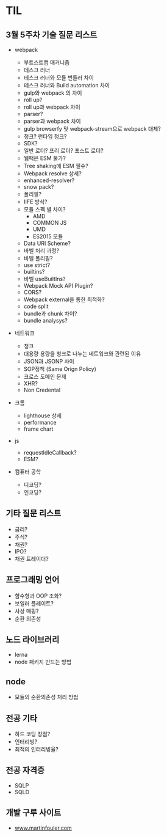 # TIL


## 3월 5주차 기술 질문 리스트

- webpack
  - 부트스트랩 매커니즘
  - 테스크 러너
  - 테스크 러너와 모듈 번들러 차이
  - 테스크 러너와 Build automation 차이
  - gulp와 webpack 의 차이
  - roll up?
  - roll up과 webpack 차이
  - parser?
  - parser과 webpack 차이
  - gulp browserfy 및 webpack-stream으로 webpack 대체?
  - 청크? 런타임 청크?
  - SDK?
  - 일반 로더? 프리 로더? 포스트 로더?
  - 웹팩은 ESM 불가?
  - Tree shaking에 ESM 필수?
  - Webpack resolve 상세?
  - enhanced-resolver?
  - snow pack?
  - 폴리필?
  - IIFE 방식?
  - 모듈 스펙 별 차이?
    - AMD
    - COMMON JS
    - UMD
    - ES2015 모듈
  - Data URI Scheme?
  - 바벨 처리 과정?
  - 바벨 폴리필?
  - use strict?
  - builtins?
  - 바벨 useBuiltIns?
  - Webpack Mock API Plugin?
  - CORS?
  - Webpack external을 통한 최적화?
  - code split
  - bundle과 chunk 차이?
  - bundle analysys?


- 네트워크
  - 청크
  - 대용량 용량을 청크로 나누는 네트워크와 관련된 이유
  - JSON과 JSONP 차이
  - SOP정책 (Same Orign Policy)
  - 크로스 도메인 문제
  - XHR?
  - Non Credental

- 크롬
  - lighthouse 상세
  - performance
  - frame chart

- js
  - requestIdleCallback?
  - ESM?

- 컴퓨터 공학
  - 디코딩?
  - 인코딩?
## 기타 질문 리스트
 - 금리?
 - 주식?
 - 채권?
 - IPO?
 - 채권 트레이더?

## 프로그래밍 언어
 - 함수형과 OOP 조화?
 - 보일러 플레이트?
 - 사상 매핑?
 - 순환 의존성

## 노드 라이브러리
 - lerna
 - node 패키지 만드는 방법
 
## node
 - 모듈의 순환의존성 처리 방법

## 전공 기타
 - 하드 코딩 장점?
 - 인터리빙?
 - 최적의 인터리빙율?
## 전공 자격증
 - SQLP
 - SQLD

## 개발 구루 사이트
 - www.martinfouler.com